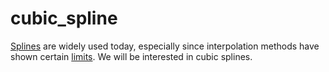 # cubic_spline
[Splines](https://en.wikipedia.org/wiki/Spline_(mathematics)) are widely used today, especially since interpolation methods have shown certain [limits](https://en.wikipedia.org/wiki/Runge%27s_phenomenon). We will be interested in cubic splines.
